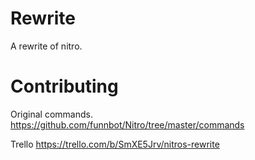 # Rewrite
A rewrite of nitro.

# Contributing

Original commands.
https://github.com/funnbot/Nitro/tree/master/commands

Trello
https://trello.com/b/SmXE5Jrv/nitros-rewrite
